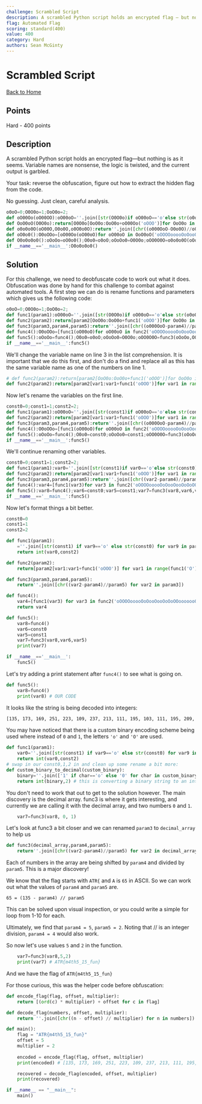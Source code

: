 ```yaml
---
challenge: Scrambled Script
description: A scrambled Python script holds an encrypted flag — but nothing is as it seems. Variable names are nonsense, the logic is twisted, and the current output is garbled.\n\nYour task: reverse the obfuscation, figure out how to extract the hidden flag from the code.\n\nNo guessing. Just clean, careful analysis.
flag: Automated Flag
scoring: standard(400)
value: 400
category: Hard
authors: Sean McGinty
---
```


# Scrambled Script

[Back to Home](../../README.md)

## Points

Hard - 400 points

## Description

A scrambled Python script holds an encrypted flag—but nothing is as it seems. Variable names are nonsense, the logic is twisted, and the current output is garbled.

Your task: reverse the obfuscation, figure out how to extract the hidden flag from the code.

No guessing. Just clean, careful analysis.

```python
o0oO=0;O0O0o=1;OoO0o=2;
def oO00Oo(oO00OO):oO00oO=''.join([str(O0O0o)if oO00oO=='o'else str(o0oO) for oO00oO in oO00OO]);return int(oO00oO,OoO0o)
def OoO0oO(O0O0o):return[O0O0o[OoO0o:OoO0o+oO00Oo('oOOO')]for OoO0o in range(oO00Oo('O'),len(O0O0o),oO00Oo('oOOO'))]
def o0o0o0O(oO00O,O0o0O,o0O0o0O):return''.join([chr((o000OoO-O0o0O)//o0O0o0O)for o000OoO in oO00O])
def oO0o0():O0oOOo=[oO00Oo(oO00oO)for oO00oO in OoO0oO('oOOOOooooOoOooOooOoOoOOooooooOooooOoooooOooOooOooooOooOoooOoOoOoOooOooooooOOOOooOooOOoooOooOooooooOOOOooooOoOOOooooOoooooooOOOOooooooooo')];return O0oOOo
def O0o0o0o0():oOoOo=oO0o0();O0o0=o0oO;oOoOo0=O0O0o;oOO0O0O=o0o0o0O(oOoOo,O0o0,oOoOo0);print(oOO0O0O)
if __name__=='__main__':O0o0o0o0()
```

## Solution

For this challenge, we need to deobfuscate code to work out what it does. Obfuscation was done by hand for this challenge to combat against automated tools.
A first step we can do is rename functions and parameters which gives us the following code:

```python
o0oO=0;O0O0o=1;OoO0o=2;
def func1(param1):oO00oO=''.join([str(O0O0o)if oO00oO=='o'else str(o0oO) for oO00oO in param1]);return int(oO00oO,OoO0o)
def func2(param2):return[param2[OoO0o:OoO0o+func1('oOOO')]for OoO0o in range(func1('O'),len(param2),func1('oOOO'))]
def func3(param3,param4,param5):return''.join([chr((o000OoO-param4)//param5)for o000OoO in param3])
def func4():O0oOOo=[func1(oO00oO)for oO00oO in func2('oOOOOooooOoOooOooOoOoOOooooooOooooOoooooOooOooOooooOooOoooOoOoOoOooOooooooOOOOooOooOOoooOooOooooooOOOOooooOoOOOooooOoooooooOOOOooooooooo')];return O0oOOo
def func5():oOoOo=func4();O0o0=o0oO;oOoOo0=O0O0o;oOO0O0O=func3(oOoOo,O0o0,oOoOo0);print(oOO0O0O)
if __name__=='__main__':func5()
```

We'll change the variable name on line 3 in the list comprehension. It is important that we do this first, and don't do a find and replace all as this has the same variable name as one of the numbers on line 1.

```python
# def func2(param2):return[param2[OoO0o:OoO0o+func1('oOOO')]for OoO0o in range(func1('O'),len(param2),func1('oOOO'))]
def func2(param2):return[param2[var1:var1+func1('oOOO')]for var1 in range(func1('O'),len(param2),func1('oOOO'))]
```

Now let's rename the variables on the first line.

```python
const0=0;const1=1;const2=2;
def func1(param1):oO00oO=''.join([str(const1)if oO00oO=='o'else str(const0) for oO00oO in param1]);return int(oO00oO,const2)
def func2(param2):return[param2[var1:var1+func1('oOOO')]for var1 in range(func1('O'),len(param2),func1('oOOO'))]
def func3(param3,param4,param5):return''.join([chr((o000OoO-param4)//param5)for o000OoO in param3])
def func4():O0oOOo=[func1(oO00oO)for oO00oO in func2('oOOOOooooOoOooOooOoOoOOooooooOooooOoooooOooOooOooooOooOoooOoOoOoOooOooooooOOOOooOooOOoooOooOooooooOOOOooooOoOOOooooOoooooooOOOOooooooooo')];return O0oOOo
def func5():oOoOo=func4();O0o0=const0;oOoOo0=const1;oOO0O0O=func3(oOoOo,O0o0,oOoOo0);print(oOO0O0O)
if __name__=='__main__':func5()
```

We'll continue renaming other variables.

```python
const0=0;const1=1;const2=2;
def func1(param1):var0=''.join([str(const1)if var0=='o'else str(const0) for var0 in param1]);return int(var0,const2)
def func2(param2):return[param2[var1:var1+func1('oOOO')]for var1 in range(func1('O'),len(param2),func1('oOOO'))]
def func3(param3,param4,param5):return''.join([chr((var2-param4)//param5)for var2 in param3])
def func4():var4=[func1(var3)for var3 in func2('oOOOOooooOoOooOooOoOoOOooooooOooooOoooooOooOooOooooOooOoooOoOoOoOooOooooooOOOOooOooOOoooOooOooooooOOOOooooOoOOOooooOoooooooOOOOooooooooo')];return var4
def func5():var8=func4();var6=const0;var5=const1;var7=func3(var8,var6,var5);print(var7)
if __name__=='__main__':func5()
```

Now let's format things a bit better.

```python
const0=0
const1=1
const2=2

def func1(param1):
    =''.join([str(const1) if var9=='o' else str(const0) for var9 in param1])
    return int(var0,const2)

def func2(param2):
    return[param2[var1:var1+func1('oOOO')] for var1 in range(func1('O'), len(param2), func1('oOOO'))]

def func3(param3,param4,param5):
    return''.join([chr((var2-param4)//param5) for var2 in param3])

def func4():
    var4=[func1(var3) for var3 in func2('oOOOOooooOoOooOooOoOoOOooooooOooooOoooooOooOooOooooOooOoooOoOoOoOooOooooooOOOOooOooOOoooOooOooooooOOOOooooOoOOOooooOoooooooOOOOooooooooo')]
    return var4

def func5():
    var8=func4()
    var6=const0
    var5=const1
    var7=func3(var8,var6,var5)
    print(var7)

if __name__=='__main__':
    func5()
```

Let's try adding a print statement after `func4()` to see what is going on.

```python
def func5():
    var8=func4()
    print(var8) # OUR CODE
```

It looks like the string is being decoded into integers:

```bash
[135, 173, 169, 251, 223, 109, 237, 213, 111, 195, 103, 111, 195, 209, 239, 225, 255]
```

You may have noticed that there is a custom binary encoding scheme being used where instead of `0` and `1`, the letters `'o'` and `'O'` are used.

```python
def func1(param1):
    var0=''.join([str(const1) if var9=='o' else str(const0) for var9 in param1])
    return int(var0,const2)
# swap in our const0,1,2 in and clean up some rename a bit more:
def custom_binary_to_decimal(custom_binary):
    binary=''.join(['1' if char=='o' else '0' for char in custom_binary])
    return int(binary,2) # this is converting a binary string to an integer
```

You don't need to work that out to get to the solution however. The main discovery is the decimal array. func3 is where it gets interesting, and currently we are calling it with the decimal array, and two numbers `0` and `1`.

```python
    var7=func3(var8, 0, 1)
```

Let's look at func3 a bit closer and we can renamed `param3` to `decimal_array` to help us

```python
def func3(decimal_array,param4,param5):
    return''.join([chr((var2-param4)//param5) for var2 in decimal_array])
```

Each of numbers in the array are being shifted by `param4` and divided by `param5`. This is a major discovery!

We know that the flag starts with `ATR{` and `A` is `65` in ASCII. So we can work out what the values of `param4` and `param5` are.

`65 = (135 - param4) // param5`

This can be solved upon visual inspection, or you could write a simple for loop from 1-10 for each.

Ultimately, we find that `param4 = 5`, `param5 = 2`. Noting that // is an integer division, `param4 = 4` would also work.

So now let's use values `5` and `2` in the function.

```python
    var7=func3(var8,5,2)
    print(var7) # ATR{m4th5_15_fun}
```

And we have the flag of `ATR{m4th5_15_fun}`

For those curious, this was the helper code before obfuscation:

```python
def encode_flag(flag, offset, multiplier):
    return [(ord(c) * multiplier) + offset for c in flag]

def decode_flag(numbers, offset, multiplier):
    return ''.join([chr((n - offset) // multiplier) for n in numbers])

def main():
    flag = "ATR{m4th5_15_fun}"
    offset = 5
    multiplier = 2
    
    encoded = encode_flag(flag, offset, multiplier)
    print(encoded) # [135, 173, 169, 251, 223, 109, 237, 213, 111, 195, 103, 111, 195, 209, 239, 225, 255]

    recovered = decode_flag(encoded, offset, multiplier)
    print(recovered)

if __name__ == "__main__":
    main()
```
